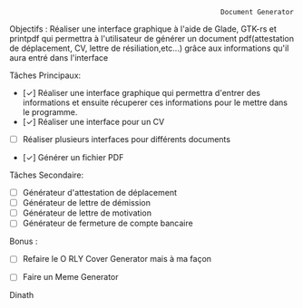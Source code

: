                                                         Document Generator

Objectifs : Réaliser une interface graphique à l'aide de Glade, GTK-rs et printpdf qui permettra à l'utilisateur de générer un document pdf(attestation de déplacement, CV, lettre de résiliation,etc...) grâce aux informations qu'il aura entré dans l'interface

Tâches Principaux:

- [✓] Réaliser une interface graphique qui permettra d'entrer des informations et ensuite récuperer ces informations pour le mettre dans le programme.
- [✓] Réaliser une interface pour un CV 
- [ ] Réaliser plusieurs interfaces pour différents documents
- [✓] Générer un fichier PDF

Tâches Secondaire:

- [ ] Générateur d'attestation de déplacement
- [ ] Générateur de lettre de démission
- [ ] Générateur de lettre de motivation
- [ ] Générateur de fermeture de compte bancaire

Bonus :

- [ ] Refaire le O RLY Cover Generator mais à ma façon
- [ ] Faire un Meme Generator




Dinath


